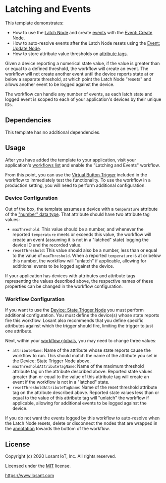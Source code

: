 # Latching and Events

This template demonstrates:

- How to use the [Latch Node](https://docs.losant.com/workflows/logic/latch/) and create [events](https://docs.losant.com/applications/events/) with the [Event: Create Node](https://docs.losant.com/workflows/data/event-create/).
- How to auto-resolve events after the Latch Node resets using the [Event: Update Node](https://docs.losant.com/workflows/data/event-update/).
- How to store attribute value thresholds on [attribute tags](https://docs.losant.com/devices/attributes/#including-optional-fields).

Given a device reporting a numerical state value, if the value is greater than or equal to a defined threshold, the workflow will create an event. The workflow will not create another event until the device reports state at or below a separate threshold, at which point the Latch Node "resets" and allows another event to be logged against the device.

The workflow can handle any number of events, as each latch state and logged event is scoped to each of your application's devices by their unique IDs.

## Dependencies

This template has no additional dependencies.

## Usage

After you have added the template to your application, visit your application's [workflows list](/applications/recent/workflows) and enable the "Latching and Events" workflow.

From this point, you can use the [Virtual Button Trigger](https://docs.losant.com/workflows/triggers/virtual-button/) included in the workflow to immediately test the functionality. To use the workflow in a production setting, you will need to perform additional configuration.

### Device Configuration

Out of the box, the template assumes a device with a `temperature` attribute of the ["number" data type](https://docs.losant.com/devices/attributes/#numbers). That attribute should have two attribute tag values:

- `maxThreshold`: This value should be a number, and whenever the reported `temperature` meets or exceeds this value, the workflow will create an event (assuming it is not in a "latched" state) logging the device ID and the recorded value.
- `resetThreshold`: This value should also be a number, less than or equal to the value of `maxThreshold`. When a reported `temperature` is at or below this number, the workflow will "unlatch" if applicable, allowing for additional events to be logged against the device.

If your application has devices with attributes and attribute tags representing the values described above, the respective names of these properties can be changed in the workflow configuration.

### Workflow Configuration

If you want to use the [Device: State Trigger Node](https://docs.losant.com/workflows/triggers/device/) you must perform additional configuration. You must define the device(s) whose state reports fire this workflow. Losant also recommends that you define specific attributes against which the trigger should fire, limiting the trigger to just one attribute.

Next, within your [workflow globals](https://docs.losant.com/workflows/overview/#workflow-globals), you may need to change three values:

- `attributeName`: Name of the attribute whose state reports cause the workflow to run. This should match the name of the attribute you set in the Device: State Trigger Node above.
- `maxThresholdAttributeTagName`: Name of the maximum threshold attribute tag on the attribute described above. Reported state values greater than or equal to the value of this attribute tag will create an event if the workflow is not in a "latched" state.
- `resetThresholdAttributeTagName`: Name of the reset threshold attribute tag on the attribute described above. Reported state values less than or equal to the value of this attribute tag will "unlatch" the workflow if applicable, allowing for additional events to be logged against the device. 

If you do not want the events logged by this workflow to auto-resolve when the Latch Node resets, delete or disconnect the nodes that are wrapped in the [annotation](https://docs.losant.com/workflows/annotations/note/) towards the bottom of the workflow.

## License

Copyright (c) 2020 Losant IoT, Inc. All rights reserved.

Licensed under the [MIT](https://github.com/Losant/losant-templates/blob/master/LICENSE.txt) license.

https://www.losant.com